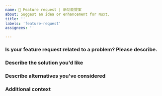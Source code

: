 ```yaml
---
name: 🙋 Feature request | 新功能提案
about: Suggest an idea or enhancement for Nuxt.
title: ''
labels: 'feature-request'
assignees: ''

---
```


<!-- 💚 Thanks for your time to make Nuxt better with your feedbacks 💚 -->

### Is your feature request related to a problem? Please describe.

<!-- A clear and concise description of what the problem is. Ex. I'm always frustrated when [...] -->

### Describe the solution you'd like

<!-- A clear and concise description of what you want to happen. Adding some code examples would be neat! -->

### Describe alternatives you've considered

<!-- A clear and concise description of any alternative solutions or features you've considered. -->

### Additional context

<!-- Add any other context or screenshots about the feature request here. -->
